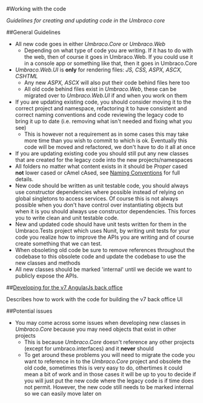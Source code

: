 #Working with the code

_Guidelines for creating and updating code in the Umbraco core_

##General Guidelines

* All new code goes in either *Umbraco.Core* or *Umbraco.Web*
	* Depending on what type of code you are writing. If it has to do with the web, then of course it goes in Umbraco.Web. If you could use it in a console app or something like that, then it goes in Umbraco.Core
* *Umbraco.Web.UI* is **only** for rendering files: *JS, CSS, ASPX, ASCX, CSHTML*
	* Any new *ASPX, ASCX* will also put their code behind files here too 
	* All old code behind files exist in *Umbraco.Web*, these can be migrated over to *Umbraco.Web.UI* if and when you work on them
* If you are updating existing code, you should consider moving it to the correct project and namespace, refactoring it to have consistent and correct naming conventions and code reviewing the legacy code to bring it up to date (i.e. removing what isn't needed and fixing what you see) 
	* This is however not a requirement as in some cases this may take more time than you wish to commit to which is ok. Eventually this code will be moved and refactored, we don't have to do it all at once
* If you are updating existing code you should still put any new classes that are created for the legacy code into the new projects/namespaces
* All folders no matter what content exists in it should be *Proper* cased **not** lower cased or cAmel cAsed, see [Naming Conventions](Coding-Standards/naming-conventions.md) for full details.
* New code should be written as unit testable code, you should always use constructor dependencies where possible instead of relying on global singletons to access services. Of course this is not always possible when you don't have control over instantiating objects but when it is you should always use constructor dependencies. This forces you to write clean and unit testable code.
* New and updated code should have unit tests written for them in the Umbraco.Tests project which uses Nunit, by writing unit tests for your code you realize how to improve the APIs you are writing and of course create something that we can test.
* When obsoleting old code be sure to remove references throughout the codebase to this obsolete code and update the codebase to use the new classes and methods
* All new classes should be marked 'internal' until we decide we want to publicly expose the APIs.

##[Developing for the v7 AngularJs back office](backoffice-ui-project.md)

Describes how to work with the code for building the v7 back office UI

##Potential issues

* You may come across some issues when developing new classes in *Umbraco.Core* because you may need objects that exist in other projects 
	* This is because *Umbraco.Core* doesn't reference any other projects (except for umbraco.interfaces) and it **never** should 
	* To get around these problems you will need to migrate the code you want to reference in to the *Umbraco.Core* project and obsolete the old code, sometimes this is very easy to do, othertimes it could mean a bit of work and in those cases it will be up to you to decide if you will just put the new code where the legacy code is if time does not permit. However, the new code still needs to be marked internal so we can easily move later on